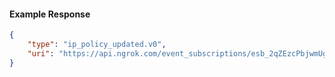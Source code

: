 <!-- Code generated for API Clients. DO NOT EDIT. -->

#### Example Response

```json
{
	"type": "ip_policy_updated.v0",
	"uri": "https://api.ngrok.com/event_subscriptions/esb_2qZEzcPbjwmUgMXDLcsx7gnR2QD/sources/ip_policy_updated.v0"
}
```
